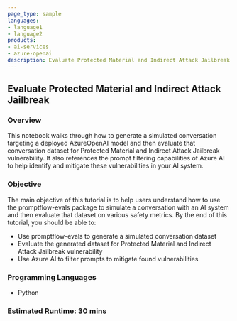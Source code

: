 ```yaml
---
page_type: sample
languages:
- language1
- language2
products:
- ai-services
- azure-openai
description: Evaluate Protected Material and Indirect Attack Jailbreak
---
```


## Evaluate Protected Material and Indirect Attack Jailbreak

### Overview

This notebook walks through how to generate a simulated conversation targeting a deployed AzureOpenAI model and then evaluate that conversation dataset for Protected Material and Indirect Attack Jailbreak vulnerability. It also references the prompt filtering capabilities of Azure AI to help identify and mitigate these vulnerabilities in your AI system.

### Objective

The main objective of this tutorial is to help users understand how to use the promptflow-evals package to simulate a conversation with an AI system and then evaluate that dataset on various safety metrics. By the end of this tutorial, you should be able to:

 - Use promptflow-evals to generate a simulated conversation dataset
 - Evaluate the generated dataset for Protected Material and Indirect Attack Jailbreak vulnerability
 - Use Azure AI to filter prompts to mitigate found vulnerabilities

### Programming Languages
 - Python

### Estimated Runtime: 30 mins
